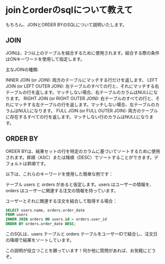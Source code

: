# joinとorderのsqlについて教えて

もちろん、JOINとORDER BYのSQLについて説明いたします。

## JOIN

JOINは、2つ以上のテーブルを結合するために使用されます。結合する際の条件はONキーワードを使用して指定します。

主なJOINの種類:

INNER JOIN (or JOIN): 両方のテーブルにマッチする行だけを返します。
LEFT JOIN (or LEFT OUTER JOIN): 左テーブルのすべての行と、それにマッチする右テーブルの行を返します。マッチしない場合、右テーブルのカラムはNULLになります。
RIGHT JOIN (or RIGHT OUTER JOIN): 右テーブルのすべての行と、それにマッチする左テーブルの行を返します。マッチしない場合、左テーブルのカラムはNULLになります。
FULL JOIN (or FULL OUTER JOIN): 両方のテーブルに存在するすべての行を返します。マッチしない行のカラムはNULLになります。

## ORDER BY

ORDER BYは、結果セットの行を特定のカラムに基づいてソートするために使用されます。昇順（ASC）または降順（DESC）でソートすることができます。デフォルトは昇順です。

以下は、これらのキーワードを使用した簡単な例です：

テーブル users と orders があると仮定します。users はユーザーの情報を、orders はユーザーに関連する注文の情報を持っています。

ユーザーとそれに関連する注文を結合して取得する場合：

```sql
SELECT users.name, orders.order_date
FROM users
INNER JOIN orders ON users.id = orders.user_id
ORDER BY orders.order_date DESC;
```

このSQLは、users テーブルと orders テーブルをユーザーIDで結合し、注文日の降順で結果をソートしています。

この説明が役立つことを願っています！何か他に質問があれば、お気軽にどうぞ。
